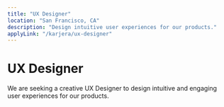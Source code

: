 ```yaml
---
title: "UX Designer"
location: "San Francisco, CA"
description: "Design intuitive user experiences for our products."
applyLink: "/karjera/ux-designer"
---
```


# UX Designer

We are seeking a creative UX Designer to design intuitive and engaging user experiences for our products.

